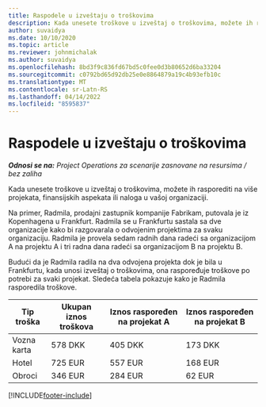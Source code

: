 ```yaml
---
title: Raspodele u izveštaju o troškovima
description: Kada unesete troškove u izveštaj o troškovima, možete ih rasporediti na više projekata, pravnih lica ili naloga u vašoj organizaciji.
author: suvaidya
ms.date: 10/10/2020
ms.topic: article
ms.reviewer: johnmichalak
ms.author: suvaidya
ms.openlocfilehash: 8bd3f9c836fd67bd5c0fee0d3b80652d6ba33204
ms.sourcegitcommit: c0792bd65d92db25e0e8864879a19c4b93efb10c
ms.translationtype: MT
ms.contentlocale: sr-Latn-RS
ms.lasthandoff: 04/14/2022
ms.locfileid: "8595837"
---
```

# <a name="distributions-on-an-expense-report"></a>Raspodele u izveštaju o troškovima

_**Odnosi se na:** Project Operations za scenarije zasnovane na resursima / bez zaliha_

Kada unesete troškove u izveštaj o troškovima, možete ih rasporediti na više projekata, finansijskih aspekata ili naloga u vašoj organizaciji.

Na primer, Radmila, prodajni zastupnik kompanije Fabrikam, putovala je iz Kopenhagena u Frankfurt. Radmila se u Frankfurtu sastala sa dve organizacije kako bi razgovarala o odvojenim projektima za svaku organizaciju. Radmila je provela sedam radnih dana radeći sa organizacijom A na projektu A i tri radna dana radeći sa organizacijom B na projektu B.

Budući da je Radmila radila na dva odvojena projekta dok je bila u Frankfurtu, kada unosi izveštaj o troškovima, ona raspoređuje troškove po potrebi za svaki projekat. Sledeća tabela pokazuje kako je Radmila rasporedila troškove.

| Tip troška | Ukupan iznos troškova | Iznos raspoređen na projekat A | Iznos raspoređen na projekat B |
|--------------|----------------------|---------------------------------|---------------------------------|
| Vozna karta   | 578 DKK              | 405 DKK                         | 173 DKK                         |
| Hotel        | 725 EUR              | 557 EUR                         | 168 EUR                         |
| Obroci        | 346 EUR              | 284 EUR                         | 62 EUR                          |


[!INCLUDE[footer-include](../includes/footer-banner.md)]